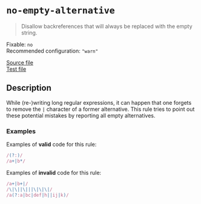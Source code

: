 # `no-empty-alternative`

> Disallow backreferences that will always be replaced with the empty string.

Fixable: `no` <br> Recommended configuration: `"warn"`

<!-- prettier-ignore -->
[Source file](https://github.com/RunDevelopment/eslint-plugin-clean-regex/blob/master/lib/rules/no-empty-alternative.js) <br> [Test file](https://github.com/RunDevelopment/eslint-plugin-clean-regex/blob/master/tests/lib/rules/no-empty-alternative.js)

## Description

While (re-)writing long regular expressions, it can happen that one forgets to
remove the `|` character of a former alternative. This rule tries to point out
these potential mistakes by reporting all empty alternatives.

### Examples

Examples of **valid** code for this rule:

<!-- prettier-ignore -->
```js
/(?:)/
/a+|b*/
```

Examples of **invalid** code for this rule:

<!-- prettier-ignore -->
```js
/a+|b+|/
/\|\||\|||\|\|\|/
/a(?:a|bc|def|h||ij|k)/
```
